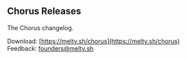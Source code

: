 ## Chorus Releases

The Chorus changelog.

Download: [https://melty.sh/chorus](https://melty.sh/chorus)  
Feedback: [founders@melty.sh](mailto:founders@melty.sh)
